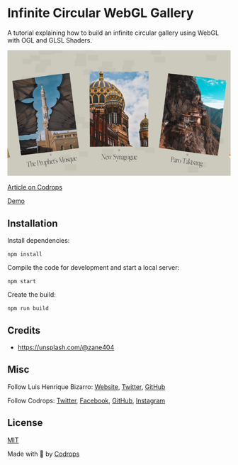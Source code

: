 # Infinite Circular WebGL Gallery

A tutorial explaining how to build an infinite circular gallery using WebGL with OGL and GLSL Shaders.

![Final Result](cover.jpg)

[Article on Codrops](https://tympanus.net/codrops/?p=53491)

[Demo](https://codrops.com/Tutorials/InfiniteCircularGallery/)

## Installation

Install dependencies:

```
npm install
```

Compile the code for development and start a local server:

```
npm start
```

Create the build:

```
npm run build
```

## Credits

- https://unsplash.com/@zane404

## Misc

Follow Luis Henrique Bizarro: [Website](https://bizar.ro/), [Twitter](https://twitter.com/lhbizarro), [GitHub](https://github.com/lhbizarro)

Follow Codrops: [Twitter](http://www.twitter.com/codrops), [Facebook](http://www.facebook.com/codrops), [GitHub](https://github.com/codrops), [Instagram](https://www.instagram.com/codropsss/)

## License
[MIT](LICENSE)

Made with :blue_heart: by [Codrops](http://www.codrops.com)

